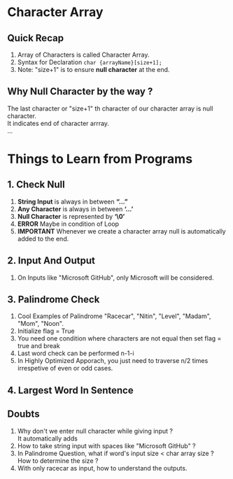 # Character Array

## Quick Recap
1. Array of Characters is called Character Array.
2. Syntax for Declaration ```char {arrayName}[size+1];```
3. Note: "size+1" is to ensure **null character** at the end.

## Why Null Character by the way ?
The last character or "size+1" th character of our character array is null character.<br>
It indicates end of character arrray. <br>
...

# Things to Learn from Programs

## 1. Check Null
1. **String Input** is always in between **“...”**
2. **Any Character** is always in between **‘...’**
3. **Null Character** is represented by **‘\0’**
4. **ERROR** Maybe in condition of Loop
5. **IMPORTANT**  Whenever we create a character array null is automatically added to the end.

## 2. Input And Output
1.  On Inputs like "Microsoft GitHub", only Microsoft will be considered.

## 3. Palindrome Check
1. Cool Examples of Palindrome
"Racecar", "Nitin", "Level", "Madam", "Mom", "Noon".
2. Initialize flag = True
3. You need one condition where characters are not equal then set flag = true and break
4. Last word check can be performed n-1-i
5. In Highly Optimized Apporach, you just need to traverse n/2 times irrespetive of even or odd cases.

## 4. Largest Word In Sentence

## Doubts
1. Why don't we enter null character while giving input ? <br>
It automatically adds
2. How to take string input with spaces like "Microsoft GitHub" ?
3. In Palindrome Question, what if word's input size < char array size ? How to determine the size ?
4. With only racecar as input, how to understand the outputs.



